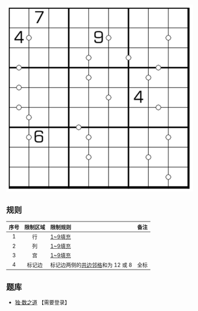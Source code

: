 ![](../../../../../images/sudoku/0208数独.png)

## 规则
| 序号 | 限制区域 | 限制规则 | 备注 |
| :---: | :---: | :--- | :---: |
| 1 | 行 | [1~9填充] | |
| 2 | 列 | [1~9填充] | |
| 3 | 宫 | [1~9填充] | |
| 4 | 标记边 | 标记边两侧的[共边邻格]和为 12 或 8 | 全标 |

## 题库
- [独·数之道](http://www.sudokufans.org.cn/lx/game.index.php?type=28) 【需要登录】

[1~9填充]: ../../../../../../rules.md#1~9填充
[共边邻格]: ../../../../../../rules.md#共边邻格